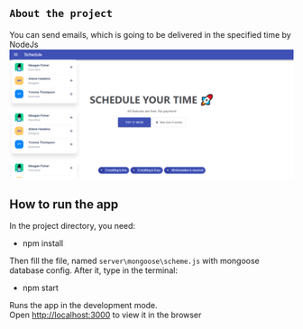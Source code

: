 ## `About the project`
You can send emails, which is going to be delivered in the specified time by NodeJs
![alt text](https://github.com/ValValeria/React_Email/blob/master/screen.png?raw=true)

## How to run the app

In the project directory, you need:
* npm install<br/>

Then fill the file, named `server\mongoose\scheme.js` with mongoose database config. After it, type in the terminal:

* npm start

Runs the app in the development mode.<br />
Open [http://localhost:3000](http://localhost:3000) to view it in the browser



